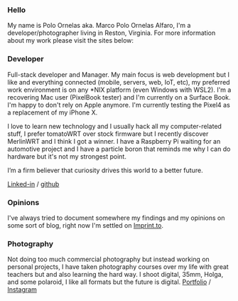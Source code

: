### Hello
My name is Polo Ornelas aka. Marco Polo Ornelas Alfaro, I'm a developer/photographer living in Reston, Virginia. For more information about my work please visit the sites below: 

### Developer

Full-stack developer and Manager. My main focus is web development but I like and everything connected (mobile, servers, web, IoT, etc), my preferred work environment is on any *NIX platform (even Windows with WSL2). I'm a recovering Mac user (PixelBook tester) and I'm currently on a Surface Book. I'm happy to don't rely on Apple anymore. I'm currently testing the Pixel4 as a replacement of my iPhone X.

I love to learn new technology and I usually hack all my computer-related stuff, I prefer tomatoWRT over stock firmware but I recently discover MerlinWRT and I think I got a winner. I have a Raspberry Pi waiting for an automotive project and I have a particle boron that reminds me why I can do hardware but it's not my strongest point. 

I’m a firm believer that curiosity drives this world to a better future.

[Linked-in](http://www.linkedin.com/in/poloornelas) / 
[github](https://github.com/polographer)

### Opinions
I've always tried to document somewhere my findings and my opinions on some sort of blog, right now I'm settled on 
[Imprint.to](https://polographer.imprint.to/).

### Photography
Not doing too much commercial photography but instead working on personal projects, I have taken photography courses over my life with great teachers but and also learning the hard way. I shoot digital, 35mm, Holga, and some polaroid, I like all formats but the future is digital.
[Portfolio](http://photo.poloornelas.mx) / [Instagram](https://www.instagram.com/polographer/)

